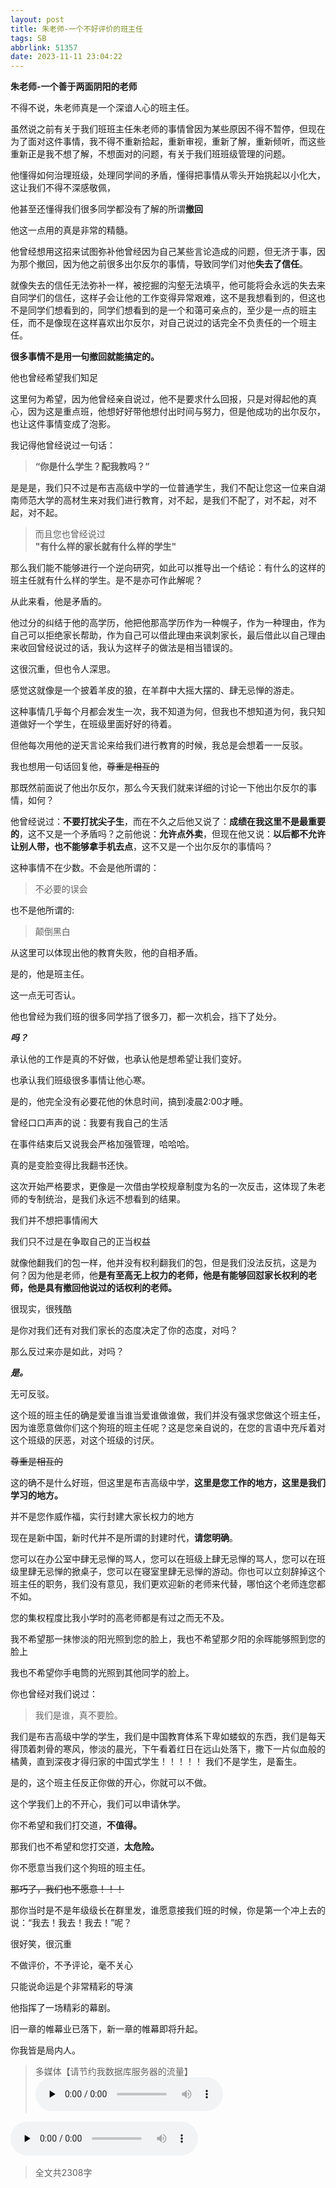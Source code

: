 ```yaml
---
layout: post
title: 朱老师-一个不好评价的班主任
tags: SB
abbrlink: 51357
date: 2023-11-11 23:04:22
---
```

**朱老师-一个善于两面阴阳的老师**

不得不说，朱老师真是一个深谙人心的班主任。

虽然说之前有关于我们班班主任朱老师的事情曾因为某些原因不得不暂停，但现在为了面对这件事情，我不得不重新拾起，重新审视，重新了解，重新倾听，而这些重新正是我不想了解，不想面对的问题，有关于我们班班级管理的问题。

他懂得如何治理班级，处理同学间的矛盾，懂得把事情从零头开始挑起以小化大，这让我们不得不深感敬佩，

他甚至还懂得我们很多同学都没有了解的所谓**撤回**

他这一点用的真是非常的精髓。

他曾经想用这招来试图弥补他曾经因为自己某些言论造成的问题，但无济于事，因为那个撤回，因为他之前很多出尔反尔的事情，导致同学们对他**失去了信任**。

就像失去的信任无法弥补一样，被挖掘的沟壑无法填平，他可能将会永远的失去来自同学们的信任，这样子会让他的工作变得异常艰难，这不是我想看到的，但这也不是同学们想看到的，同学们想看到的是一个和蔼可亲点的，至少是一点的班主任，而不是像现在这样喜欢出尔反尔，对自己说过的话完全不负责任的一个班主任。

**很多事情不是用一句撤回就能搞定的。**

他也曾经希望我们知足

这里何为希望，因为他曾经亲自说过，他不是要求什么回报，只是对得起他的真心，因为这是重点班，他想好好带他想付出时间与努力，但是他成功的出尔反尔，也让这件事情变成了泡影。

我记得他曾经说过一句话：

>**“你是什么学生？配我教吗？”**

是是是，我们只不过是布吉高级中学的一位普通学生，我们不配让您这一位来自湖南师范大学的高材生来对我们进行教育，对不起，是我们不配了，对不起，对不起，对不起。

>而且您也曾经说过<br>
>**"有什么样的家长就有什么样的学生"**

那么我们能不能够进行一个逆向研究，如此可以推导出一个结论：有什么的这样的班主任就有什么样的学生。是不是亦可作此解呢？

从此来看，他是矛盾的。

他过分的纠结于他的高学历，他把他那高学历作为一种幌子，作为一种理由，作为自己可以拒绝家长帮助，作为自己可以借此理由来讽刺家长，最后借此以自己理由来收回曾经说过的话，我认为这样子的做法是相当错误的。

这很沉重，但也令人深思。

感觉这就像是一个披着羊皮的狼，在羊群中大摇大摆的、肆无忌惮的游走。

这种事情几乎每个月都会发生一次，我不知道为何，但我也不想知道为何，我只知道做好一个学生，在班级里面好好的待着。

但他每次用他的逆天言论来给我们进行教育的时候，我总是会想着一一反驳。

我也想用一句话回复他，~~尊重是相互的~~

那既然前面说了他出尔反尔，那么今天我们就来详细的讨论一下他出尔反尔的事情，如何？

他曾经说过：**不要打扰尖子生**，而在不久之后他又说了：**成绩在我这里不是最重要的**，这不又是一个矛盾吗？之前他说：**允许点外卖**，但现在他又说：**以后都不允许让别人带，也不能够拿手机去点**，这不又是一个出尔反尔的事情吗？

这种事情不在少数。不会是他所谓的：
>不必要的误会

也不是他所谓的:
>颠倒黑白

从这里可以体现出他的教育失败，他的自相矛盾。

是的，他是班主任。

这一点无可否认。

他也曾经为我们班的很多同学挡了很多刀，都一次机会，挡下了处分。

***吗？***

承认他的工作是真的不好做，也承认他是想希望让我们变好。

也承认我们班级很多事情让他心寒。

是的，他完全没有必要花他的休息时间，搞到凌晨2:00才睡。

曾经口口声声的说：我要有我自己的生活

在事件结束后又说我会严格加强管理，哈哈哈。

真的是变脸变得比我翻书还快。

这次开始严格要求，更像是一次借由学校规章制度为名的一次反击，这体现了朱老师的专制统治，是我们永远不想看到的结果。

我们并不想把事情闹大

我们只不过是在争取自己的正当权益

就像他翻我们的包一样，他并没有权利翻我们的包，但是我们没法反抗，这是为何？因为他是老师，他**是有至高无上权力的老师，他是有能够回怼家长权利的老师，他是具有撤回他说过的话权利的老师。**

很现实，很残酷

是你对我们还有对我们家长的态度决定了你的态度，对吗？

那么反过来亦是如此，对吗？

***是。***

无可反驳。

这个班的班主任的确是爱谁当谁当爱谁做谁做，我们并没有强求您做这个班主任，因为谁愿意做你们这个狗班的班主任呢？这是您亲自说的，在您的言语中充斥着对这个班级的厌恶，对这个班级的讨厌。

~~尊重是相互的~~

这的确不是什么好班，但这里是布吉高级中学，**这里是您工作的地方，这里是我们学习的地方。**

并不是您作威作福，实行封建大家长权力的地方

现在是新中国，新时代并不是所谓的封建时代，**请您明确**。

您可以在办公室中肆无忌惮的骂人，您可以在班级上肆无忌惮的骂人，您可以在班级里肆无忌惮的掀桌子，您可以在寝室里肆无忌惮的游动。你也可以立刻辞掉这个班主任的职务，我们没有意见，我们更欢迎新的老师来代替，哪怕这个老师连您都不如。

您的集权程度比我小学时的高老师都是有过之而无不及。

我不希望那一抹惨淡的阳光照到您的脸上，我也不希望那夕阳的余晖能够照到您的脸上

我也不希望你手电筒的光照到其他同学的脸上。

你也曾经对我们说过：
>我们是谁，真不要脸。

我们是布吉高级中学的学生，我们是中国教育体系下卑如蝼蚁的东西，我们是每天得顶着刺骨的寒风，惨淡的晨光，下午看着红日在远山处落下，撒下一片似血般的橘黄，直到深夜才得归家的中国式学生！！！！！
我们不是学生，是畜生。

是的，这个班主任反正你做的开心，你就可以不做。

这个学我们上的不开心，我们可以申请休学。

你不希望和我们打交道，**不值得。**

那我们也不希望和您打交道，**太危险。**

你不愿意当我们这个狗班的班主任。

~~那巧了，我们也不愿意！！！~~

那你当时是不是年级级长在群里发，谁愿意接我们班的时候，你是第一个冲上去的说：“我去！我去！我去！”呢？

很好笑，很沉重

不做评价，不予评论，毫不关心

只能说命运是个非常精彩的导演

他指挥了一场精彩的幕剧。

旧一章的帷幕业已落下，新一章的帷幕即将升起。

你我皆是局内人。

>多媒体【请节约我数据库服务器的流量】<br>
​<audio id="audio" controls="" preload="none">
      <source id="mp3" src="https://tuchuang-awaae001.oss-cn-hongkong.aliyuncs.com/zy-2.mp3">
</audio>
​<audio id="audio" controls="" preload="none">
      <source id="mp3" src="https://tuchuang-awaae001.oss-cn-hongkong.aliyuncs.com/zy-1.mp3">
</audio>

>全文共2308字